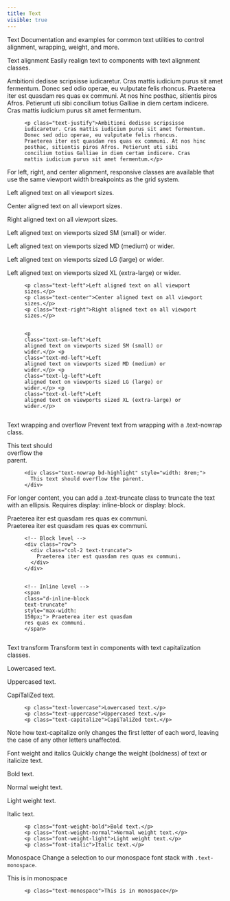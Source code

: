 ```yaml
---
title: Text
visible: true
---
```


Text
Documentation and examples for common text utilities to control alignment, wrapping, weight, and more.



Text alignment
Easily realign text to components with text alignment classes.


<p class="text-justify">Ambitioni dedisse scripsisse iudicaretur. Cras mattis iudicium purus sit amet fermentum. Donec sed odio operae, eu vulputate felis rhoncus. Praeterea iter est quasdam res quas ex communi. At nos hinc posthac, sitientis piros Afros. Petierunt uti sibi concilium totius Galliae in diem certam indicere. Cras mattis iudicium purus sit amet fermentum.</p>


<figure class="highlight p-3"><pre><code class="language-html" data-lang="html"><span class="nt">&lt;p</span> <span class="na">class=</span><span class="s">"text-justify"</span><span class="nt">&gt;</span>Ambitioni dedisse scripsisse iudicaretur. Cras mattis iudicium purus sit amet fermentum. Donec sed odio operae, eu vulputate felis rhoncus. Praeterea iter est quasdam res quas ex communi. At nos hinc posthac, sitientis piros Afros. Petierunt uti sibi concilium totius Galliae in diem certam indicere. Cras mattis iudicium purus sit amet fermentum.<span class="nt">&lt;/p&gt;</span></code></pre></figure>




For left, right, and center alignment, responsive classes are available that use the same viewport width breakpoints as the grid system.

<p class="text-left">Left aligned text on all viewport sizes.</p>
<p class="text-center">Center aligned text on all viewport sizes.</p>
<p class="text-right">Right aligned text on all viewport sizes.</p>

<p class="text-sm-left">Left aligned text on viewports sized SM (small) or wider.</p>
<p class="text-md-left">Left aligned text on viewports sized MD (medium) or wider.</p>
<p class="text-lg-left">Left aligned text on viewports sized LG (large) or wider.</p>
<p class="text-xl-left">Left aligned text on viewports sized XL (extra-large) or wider.</p>


<figure class="highlight p-3"><pre><code class="language-html" data-lang="html"><span class="nt">&lt;p</span> <span class="na">class=</span><span class="s">"text-left"</span><span class="nt">&gt;</span>Left aligned text on all viewport sizes.<span class="nt">&lt;/p&gt;</span>
<span class="nt">&lt;p</span> <span class="na">class=</span><span class="s">"text-center"</span><span class="nt">&gt;</span>Center aligned text on all viewport sizes.<span class="nt">&lt;/p&gt;</span>
<span class="nt">&lt;p</span> <span class="na">class=</span><span class="s">"text-right"</span><span class="nt">&gt;</span>Right aligned text on all viewport sizes.<span class="nt">&lt;/p&gt;</span>

<span class="nt">&lt;p</span> <span class="na">class=</span><span class="s">"text-sm-left"</span><span class="nt">&gt;</span>Left aligned text on viewports sized SM (small) or wider.<span class="nt">&lt;/p&gt;</span>
<span class="nt">&lt;p</span> <span class="na">class=</span><span class="s">"text-md-left"</span><span class="nt">&gt;</span>Left aligned text on viewports sized MD (medium) or wider.<span class="nt">&lt;/p&gt;</span>
<span class="nt">&lt;p</span> <span class="na">class=</span><span class="s">"text-lg-left"</span><span class="nt">&gt;</span>Left aligned text on viewports sized LG (large) or wider.<span class="nt">&lt;/p&gt;</span>
<span class="nt">&lt;p</span> <span class="na">class=</span><span class="s">"text-xl-left"</span><span class="nt">&gt;</span>Left aligned text on viewports sized XL (extra-large) or wider.<span class="nt">&lt;/p&gt;</span></code></pre></figure>



Text wrapping and overflow
Prevent text from wrapping with a .text-nowrap class.



<div class="text-nowrap bd-highlight" style="width: 8rem;">
  This text should overflow the parent.
</div>

<figure class="highlight p-3"><pre><code class="language-html" data-lang="html"><span class="nt">&lt;div</span> <span class="na">class=</span><span class="s">"text-nowrap bd-highlight"</span> <span class="na">style=</span><span class="s">"width: 8rem;"</span><span class="nt">&gt;</span>
  This text should overflow the parent.
<span class="nt">&lt;/div&gt;</span></code></pre></figure>


For longer content, you can add a .text-truncate class to truncate the text with an ellipsis. Requires display: inline-block or display: block.


<!-- Block level -->
<div class="row">
  <div class="col-2 text-truncate">
    Praeterea iter est quasdam res quas ex communi.
  </div>
</div>

<!-- Inline level -->
<span class="d-inline-block text-truncate" style="max-width: 150px;">
  Praeterea iter est quasdam res quas ex communi.
</span>

<figure class="highlight p-3"><pre><code class="language-html" data-lang="html"><span class="c">&lt;!-- Block level --&gt;</span>
<span class="nt">&lt;div</span> <span class="na">class=</span><span class="s">"row"</span><span class="nt">&gt;</span>
  <span class="nt">&lt;div</span> <span class="na">class=</span><span class="s">"col-2 text-truncate"</span><span class="nt">&gt;</span>
    Praeterea iter est quasdam res quas ex communi.
  <span class="nt">&lt;/div&gt;</span>
<span class="nt">&lt;/div&gt;</span>

<span class="c">&lt;!-- Inline level --&gt;</span>
<span class="nt">&lt;span</span> <span class="na">class=</span><span class="s">"d-inline-block text-truncate"</span> <span class="na">style=</span><span class="s">"max-width: 150px;"</span><span class="nt">&gt;</span>
  Praeterea iter est quasdam res quas ex communi.
<span class="nt">&lt;/span&gt;</span></code></pre></figure>



Text transform
Transform text in components with text capitalization classes.


<p class="text-lowercase">Lowercased text.</p>
<p class="text-uppercase">Uppercased text.</p>
<p class="text-capitalize">CapiTaliZed text.</p>


<figure class="highlight p-3"><pre><code class="language-html" data-lang="html"><span class="nt">&lt;p</span> <span class="na">class=</span><span class="s">"text-lowercase"</span><span class="nt">&gt;</span>Lowercased text.<span class="nt">&lt;/p&gt;</span>
<span class="nt">&lt;p</span> <span class="na">class=</span><span class="s">"text-uppercase"</span><span class="nt">&gt;</span>Uppercased text.<span class="nt">&lt;/p&gt;</span>
<span class="nt">&lt;p</span> <span class="na">class=</span><span class="s">"text-capitalize"</span><span class="nt">&gt;</span>CapiTaliZed text.<span class="nt">&lt;/p&gt;</span></code></pre></figure>



Note how text-capitalize only changes the first letter of each word, leaving the case of any other letters unaffected.




Font weight and italics
Quickly change the weight (boldness) of text or italicize text.

<p class="font-weight-bold">Bold text.</p>
<p class="font-weight-normal">Normal weight text.</p>
<p class="font-weight-light">Light weight text.</p>
<p class="font-italic">Italic text.</p>


<figure class="highlight p-3"><pre><code class="language-html" data-lang="html"><span class="nt">&lt;p</span> <span class="na">class=</span><span class="s">"font-weight-bold"</span><span class="nt">&gt;</span>Bold text.<span class="nt">&lt;/p&gt;</span>
<span class="nt">&lt;p</span> <span class="na">class=</span><span class="s">"font-weight-normal"</span><span class="nt">&gt;</span>Normal weight text.<span class="nt">&lt;/p&gt;</span>
<span class="nt">&lt;p</span> <span class="na">class=</span><span class="s">"font-weight-light"</span><span class="nt">&gt;</span>Light weight text.<span class="nt">&lt;/p&gt;</span>
<span class="nt">&lt;p</span> <span class="na">class=</span><span class="s">"font-italic"</span><span class="nt">&gt;</span>Italic text.<span class="nt">&lt;/p&gt;</span></code></pre></figure>



Monospace
Change a selection to our monospace font stack with <code class="highlighter-rouge">.text-monospace</code>.


<p class="text-monospace">This is in monospace</p>


<figure class="highlight p-3"><pre><code class="language-html" data-lang="html"><span class="nt">&lt;p</span> <span class="na">class=</span><span class="s">"text-monospace"</span><span class="nt">&gt;</span>This is in monospace<span class="nt">&lt;/p&gt;</span></code></pre></figure>



